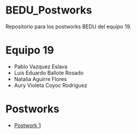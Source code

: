 # BEDU_Postworks

Repositorio para los postworks BEDU del equipo 19.

# Equipo 19
 - Pablo Vazquez Eslava
 - Luis Eduardo Ballote Rosado
 - Natalia Aguirre Flores
 - Aury Violeta Coyoc Rodriguez

# Postworks

- [Postwork 1](https://github.com/pablovzes/BEDU_Postworks/blob/main/Equipo19_Postwork1.R)
